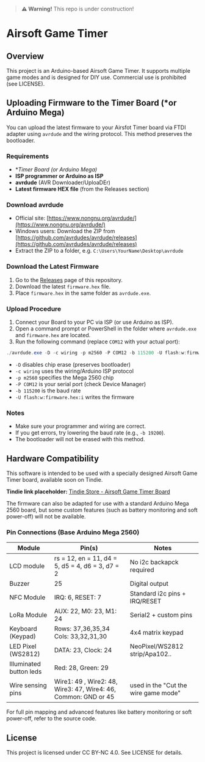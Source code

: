 > **⚠️ Warning!** This repo is under construction!

# Airsoft Game Timer

## Overview
This project is an Arduino-based Airsoft Game Timer. It supports multiple game modes and is designed for DIY use. Commercial use is prohibited (see LICENSE).

## Uploading Firmware to the Timer Board (*or Arduino Mega)
You can upload the latest firmware to your Airsfot Timer board via FTDI adapter using `avrdude` and the wiring protocol. This method preserves the bootloader.

### Requirements
- **Timer Board (*or Arduino Mega)**
- **ISP programmer or Arduino as ISP**
- **avrdude** (AVR Downloader/UploaDEr)
- **Latest firmware HEX file** (from the Releases section)

### Download avrdude
- Official site: [https://www.nongnu.org/avrdude/](https://www.nongnu.org/avrdude/)
- Windows users: Download the ZIP from [https://github.com/avrdudes/avrdude/releases](https://github.com/avrdudes/avrdude/releases)
- Extract the ZIP to a folder, e.g. `C:\Users\YourName\Desktop\avrdude`

### Download the Latest Firmware
1. Go to the [Releases](https://github.com/alevike/Airsoft-Game-Timer/releases) page of this repository.
2. Download the latest `firmware.hex` file.
3. Place `firmware.hex` in the same folder as `avrdude.exe`.

### Upload Procedure
1. Connect your Board to your PC via ISP (or use Arduino as ISP).
2. Open a command prompt or PowerShell in the folder where `avrdude.exe` and `firmware.hex` are located.
3. Run the following command (replace `COM12` with your actual port):

```powershell
./avrdude.exe -D -c wiring -p m2560 -P COM12 -b 115200 -U flash:w:firmware.hex:i
```

- `-D` disables chip erase (preserves bootloader)
- `-c wiring` uses the wiring/Arduino ISP protocol
- `-p m2560` specifies the Mega 2560 chip
- `-P COM12` is your serial port (check Device Manager)
- `-b 115200` is the baud rate
- `-U flash:w:firmware.hex:i` writes the firmware

### Notes
- Make sure your programmer and wiring are correct.
- If you get errors, try lowering the baud rate (e.g., `-b 19200`).
- The bootloader will not be erased with this method.

## Hardware Compatibility

This software is intended to be used with a specially designed Airsoft Game Timer board, available soon on Tindie. 

**Tindie link placeholder:** [Tindie Store - Airsoft Game Timer Board](https://www.tindie.com/products/your-product-id/)

The firmware can also be adapted for use with a standard Arduino Mega 2560 board, but some custom features (such as battery monitoring and soft power-off) will not be available.

### Pin Connections (Base Arduino Mega 2560)

| Module         | Pin(s)         | Notes                       |
|----------------|----------------|-----------------------------|
| LCD module     | rs = 12, en = 11, d4 = 5, d5 = 4, d6 = 3, d7 = 2 | No i2c backapck required |
| Buzzer         | 25             | Digital output              |
| NFC Module     | IRQ: 6, RESET: 7 | Standard i2c pins + IRQ/RESET   |
| LoRa Module    | AUX: 22, M0: 23, M1: 24 | Serial2 + custom pins |
| Keyboard (Keypad) | Rows: 37,36,35,34<br>Cols: 33,32,31,30 | 4x4 matrix keypad |
| LED Pixel (WS2812) | DATA: 23, Clock: 24      | NeoPixel/WS2812 strip/Apa102..     |
| Illuminated button leds | Red: 28, Green: 29 | | 
| Wire sensing pins | Wire1: 49 , Wire2: 48, Wire3: 47, Wire4: 46, Common: GND or 45| used in the "Cut the wire game mode" |

For full pin mapping and advanced features like battery monitoring or soft power-off, refer to the source code.

## License
This project is licensed under CC BY-NC 4.0. See LICENSE for details.

